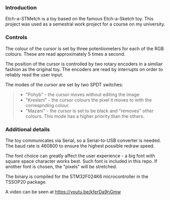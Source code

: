 ### Introduction
Etch-a-STMetch is a toy based on the famous Etch-a-Sketch toy. This project was used as a semestral work project for a course on my university. 

### Controls
The colour of the cursor is set by three potentiometers for each of the RGB colours. These are read approximately 5 times a second.

The position of the cursor is controlled by two rotary encoders in a similiar fashion as the original toy. The encoders are read by interrupts on order to reliably read the user input.

The modes of the cursor are set by two SPDT switches: 
>	 - "Pohyb" - the cursor moves without editing the image 
>	- "Kresleni" - the cursor colours the pixel it moves to with the correspnding colour.
>	 - "Mazani" - the cursor is set to be black and "removes" other colours. This mode has a higher priority than the others.

### Additional details
The toy communicates via Serial, so a Serial-to-USB converter is needed. The baud rate is 460800 to ensure the highest possible redraw speed. 

The font choice can greatly affect the user experience - a big font with square space character works best. Such font is included in this repo. If another font is chosen, the "pixels" will be stretched.

The binary is compiled for the STM32F024K6 microcontroller in the TSSOP20 package.

A video can be seen at https://youtu.be/kferDa9nGmw